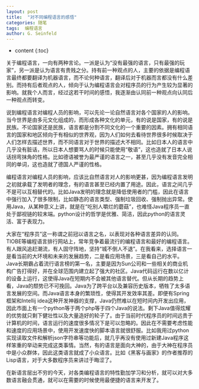 ```yaml
---
layout: post
title:  "对不同编程语言的感悟"
categories: 随笔
tags:  编程语言 
author: G. Seinfeld
---
```


* content
{:toc}

关于编程语言，一向有两种言论。一派是认为“没有最强的语言，只有最强的玩家”，另一派是认为语言有贵贱之分。持有前一种观点的人，主要的依据是编程语言最终都要翻译为机器语言，而不论何种语言，翻译后对于机器而言都没有什么差别。而持有后者观点的人，倾向于认为编程语言会对程序员的行为产生较为显著的影响。就我个人而言，经过这若干时间的感悟，我逐渐由认同前一种观点向认同后一种观点而转变。

说到编程语言对编程人员的影响，可以先论一论自然语言对各个国家的人的影响。当今世界是由多元文化组成的，而形成各种文化的单元，有的说是国家，有的说是民族。不论国家还是民族，语言都是分割不同文化的一个重要的因素。拥有相同语言的国家和地区倾向于有相似的世界观，因为人们如何去看待世界很多时候取决于人们怎样去描述世界，而不同语言对于世界的描述大不相同。比如日本人的语言中几乎没有脏话，所以日本人想要骂人的时候只能使用“敬语”，这也造就了日本人说话拐弯抹角的性格。比如德语被誉为最严谨的语言之一，甚至几乎没有发音完全相同的单词，这也造就了德国人严谨的性格。

编程语言对编程人员的影响，应该比自然语言对人的影响更甚，因为编程语言发明之初就承载了发明者的理念，有的语言甚至已经内置了用途。因此，语言之间几乎不是可以互相替代的。比如Java发明的理念就是降低使用者的门槛，因此在语言中强行加入了很多限制，比如静态的语言类型、强制垃圾回收、强制抛出异常。使用Java，从某种意义上讲，就是在“吃别人嚼烂的蘑菇”，也难怪Java程序员一直处于鄙视链的较末端。python设计的哲学是优雅、简洁，因此python的语言灵活、富于表现力。

大家在“程序员”这一称谓之前冠以语言之名，以表现对各种语言差异的认同。TIOBE等编程语言排行网站上，常年竞争着最流行的编程语言和最好的编程语言。有人跟风追赶潮流，有人固守阵地，坚持“城不倒人不退”。在我看来，选择语言一是看当前的大环境和未来的发展趋势，二是看应用场景，三是看自己的水平。Java长期霸占着流行语言榜的第一名，主要是因为Sun公司和一些相关的商业机构广告打得好，并在全球范围内建立起了强大的社区。Java代码运行在数以亿计的设备上运行，这使得Java在短期内不会被其他语言替代。但从长期的趋势上看，Java的颓势已不可挽回。Java为了跨平台以及兼容历史版本，牺牲了太多语言发展的空间。而Java语言本身的繁琐性，使得其开发效率其差。即便有Spring框架和Intellij idea这种开发神器的支撑，Java仍然难以在短时间内开发出应用，因此市面上有一个python等于两个php等于四个Java的说法。剩下Java值得炫耀的优势就只剩下健壮性以及大量造好的轮子了。由于当前时代程序员的时间远贵于计算机的时间，语言运行的速度很多情况下是可以忽略的。因此在不需要考虑性能和速度的应用场景中，使用开发速度快的脚本语言就很舒服。比如我用过python实现读取文件和解析json字符串等功能后，就几乎再没有使用过新建Java程序这样笨重的举动来完成这类事情。当然，有的语言是面向大神的，由于大神在程序员中是小众群体，因此这类语言就成了小众语言。比如《黑客与画家》的作者推荐的Lisp语言，对于大多数程序员来讲过于晦涩了。

在新语言层出不穷的今天，对各类编程语言的特性勤加学习和分析，就可以对大多数语言融会贯通，就可以在需要的时候使用最便捷的语言来开发了。